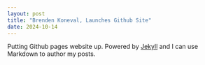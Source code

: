 ```yaml
---
layout: post
title: "Brenden Koneval, Launches Github Site"
date: 2024-10-14
---
```


Putting Github pages website up. Powered by [Jekyll](http://jekyllrb.com) and I can use Markdown to author my posts.
